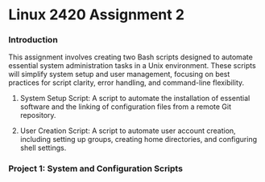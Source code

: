 # Linux 2420 Assignment 2

### Introduction

This assignment involves creating two Bash scripts designed to automate essential system administration tasks in a Unix environment. These scripts will simplify system setup and user management, focusing on best practices for script clarity, error handling, and command-line flexibility.

1. System Setup Script: A script to automate the installation of essential software and the linking of configuration files from a remote Git repository.

2. User Creation Script: A script to automate user account creation, including setting up groups, creating home directories, and configuring shell settings.

### Project 1: System and Configuration Scripts



